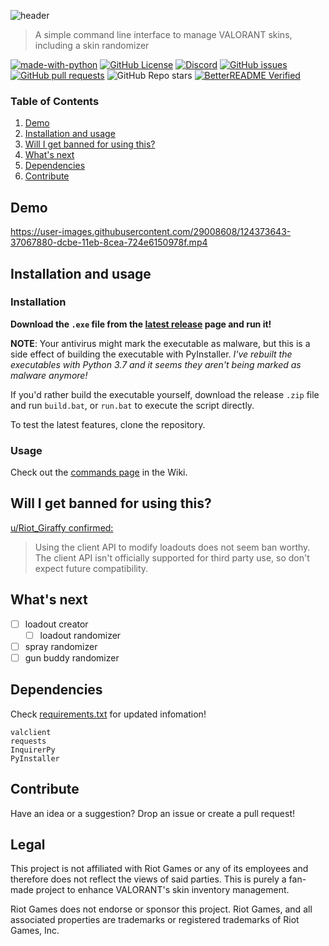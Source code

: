 ![header](https://user-images.githubusercontent.com/42125428/124552512-a8027900-de01-11eb-9e85-b19f82d2eee6.png)

> A simple command line interface to manage VALORANT skins, including a skin randomizer

[![made-with-python](https://img.shields.io/badge/Made%20with-Python-1f425f.svg)](https://www.python.org/)
[![GitHub License](https://img.shields.io/github/license/colinhartigan/valorant-skin-cli)](https://github.com/colinhartigan/valorant-skin-cli/blob/master/LICENSE)
[![Discord](https://img.shields.io/badge/discord-join-7389D8?style=flat&logo=discord)](https://discord.gg/uGuswsZwAT)
[![GitHub issues](https://img.shields.io/github/issues/colinhartigan/valorant-skin-cli)](https://github.com/colinhartigan/valorant-skin-cli/issues)
[![GitHub pull requests](https://img.shields.io/github/issues-pr/colinhartigan/valorant-skin-cli)](https://github.com/colinhartigan/valorant-skin-cli/pulls)
![GitHub Repo stars](https://img.shields.io/github/stars/colinhartigan/valorant-skin-cli?style=social)
[![BetterREADME Verified](https://img.shields.io/badge/BetterREADME-Verified-grey?logo=github&labelColor=white&logoColor=grey)](https://github.com/better-readme)


### Table of Contents
1. [Demo](#demo)
2. [Installation and usage](#installation-and-usage)
3. [Will I get banned for using this?](#will-i-get-banned-for-using-this)
4. [What's next](#whats-next)
5. [Dependencies](#dependencies)
6. [Contribute](#contribute)


## Demo
https://user-images.githubusercontent.com/29008608/124373643-37067880-dcbe-11eb-8cea-724e6150978f.mp4


## Installation and usage
### Installation
__Download the `.exe` file from the [latest release](https://github.com/colinhartigan/valorant-skin-cli/releases/latest) page and run it!__

__NOTE__: Your antivirus might mark the executable as malware, but this is a side effect of building the executable with PyInstaller. 
_I've rebuilt the executables with Python 3.7 and it seems they aren't being marked as malware anymore!_

If you'd rather build the executable yourself, download the release `.zip` file and run `build.bat`, or `run.bat` to execute the script directly.

To test the latest features, clone the repository.

### Usage
Check out the [commands page](https://github.com/colinhartigan/valorant-skin-cli/wiki/Commands) in the Wiki.


## Will I get banned for using this?
[u/Riot_Giraffy confirmed:](https://www.reddit.com/r/VALORANT/comments/oae5g6/i_got_tired_of_waiting_for_riot_to_add_a_skin/h3hwxtf?utm_source=share&utm_medium=web2x&context=3)
> Using the client API to modify loadouts does not seem ban worthy. The client API isn't officially supported for third party use, so don't expect future compatibility.


## What's next
- [ ] loadout creator
  - [ ] loadout randomizer
- [ ] spray randomizer 
- [ ] gun buddy randomizer

## Dependencies
Check [requirements.txt](https://github.com/colinhartigan/valorant-skin-cli/blob/master/requirements.txt) for updated infomation!

```
valclient
requests
InquirerPy
PyInstaller
```

## Contribute
Have an idea or a suggestion? Drop an issue or create a pull request!

## Legal
This project is not affiliated with Riot Games or any of its employees and therefore does not reflect the views of said parties. This is purely a fan-made project to enhance VALORANT's skin inventory management.

Riot Games does not endorse or sponsor this project. Riot Games, and all associated properties are trademarks or registered trademarks of Riot Games, Inc.
